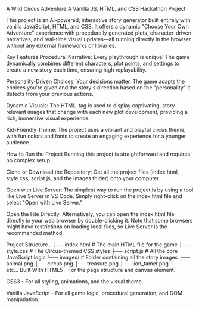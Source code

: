 A Wild Circus Adventure
A Vanilla JS, HTML, and CSS Hackathon Project

This project is an AI-powered, interactive story generator built entirely with vanilla JavaScript, HTML, and CSS. It offers a dynamic "Choose Your Own Adventure" experience with procedurally generated plots, character-driven narratives, and real-time visual updates—all running directly in the browser without any external frameworks or libraries.

Key Features
Procedural Narrative: Every playthrough is unique! The game dynamically combines different characters, plot points, and settings to create a new story each time, ensuring high replayability.

Personality-Driven Choices: Your decisions matter. The game adapts the choices you're given and the story's direction based on the "personality" it detects from your previous actions.

Dynamic Visuals: The HTML <img> tag is used to display captivating, story-relevant images that change with each new plot development, providing a rich, immersive visual experience.

Kid-Friendly Theme: The project uses a vibrant and playful circus theme, with fun colors and fonts to create an engaging experience for a younger audience.

How to Run the Project
Running this project is straightforward and requires no complex setup.

Clone or Download the Repository: Get all the project files (index.html, style.css, script.js, and the images folder) onto your computer.

Open with Live Server: The simplest way to run the project is by using a tool like Live Server in VS Code. Simply right-click on the index.html file and select "Open with Live Server."

Open the File Directly: Alternatively, you can open the index.html file directly in your web browser by double-clicking it. Note that some browsers might have restrictions on loading local files, so Live Server is the recommended method.

Project Structure
.
├── index.html          # The main HTML file for the game
├── style.css           # The Circus-themed CSS styles
├── script.js           # All the core JavaScript logic
└── images/             # Folder containing all the story images
    ├── animal.png
    ├── circus.png
    ├── treasure.png
    ├── lion_tamer.png
    └── etc...
Built With
HTML5 - For the page structure and canvas element.

CSS3 - For all styling, animations, and the visual theme.

Vanilla JavaScript - For all game logic, procedural generation, and DOM manipulation.
